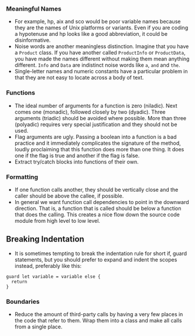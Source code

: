 ### Meaningful Names
- For example, hp, aix and sco would be poor variable names because they are the names of Unix platforms or variants. Even if you are coding a hypotenuse and hp looks like a good abbreviation, it could be disinformative.
- Noise words are another meaningless distinction. Imagine that you have a `Product` class. If you have another called `ProductInfo` or `ProductData`, you have made the names different without making them mean anything different. `Info` and `Data` are indistinct noise words like `a`, `and` and `the`.
- Single-letter names and numeric constants have a particular problem in that they are not easy to locate across a body of text.


### Functions
- The ideal number of arguments for a function is zero (niladic). Next comes one (monadic), followed closely by two (dyadic). Three arguments (triadic) should be avoided where possible. More than three (polyadic) requires very special justification and they should not be used.
- Flag arguments are ugly. Passing a boolean into a function is a bad practice and it immediately complicates the signature of the method, loudly proclaiming that this function does more than one thing. It does one if the flag is true and another if the flag is false.
-  Extract try/catch blocks into functions of their own.

### Formatting
- If one function calls another, they should be vertically close and the caller should be above the callee, if possible.
- In general we want function call dependencies to point in the downward direction. That is, a function that is called should be below a function that does the calling. This creates a nice flow down the source code module from high level to low level.

## Breaking Indentation
- It is sometimes tempting to break the indentation rule for short if, guard statements, but you should prefer to expand and indent the scopes instead, preferably like this:
```
guard let variable = variable else {
  return 
}
```

### Boundaries
- Reduce the amount of third-party calls by having a very few places in the code that refer to them. Wrap them into a class and make all calls from a single place.
